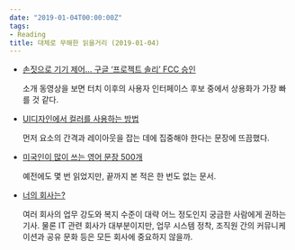 ```yaml
---
date: "2019-01-04T00:00:00Z"
tags:
- Reading
title: 대체로 무해한 읽을거리 (2019-01-04)
---
```


- [손짓으로 기기 제어… 구글 ‘프로젝트 솔리’ FCC 승인](http://www.bloter.net/archives/327543)

  소개 동영상을 보면 터치 이후의 사용자 인터페이스 후보 중에서 상용화가 가장 빠를 것 같다.

- [UI디자인에서 컬러를 사용하는 방법](https://brunch.co.kr/@hyeminimi/23)

  먼저 요소의 간격과 레이아웃을 잡는 데에 집중해야 한다는 문장에 뜨끔했다.

- [미국인이 많이 쓰는 영어 문장 500개](https://www.seojoohyun.com/2014/07/500.html)

  예전에도 몇 번 읽었지만, 끝까지 본 적은 한 번도 없는 문서.

- [너의 회사는?](http://www.ddanzi.com/ddanziNews/543657545)

  여러 회사의 업무 강도와 복지 수준이 대략 어느 정도인지 궁금한 사람에게 권하는 기사. 물론 IT 관련 회사가 대부분이지만, 업무 시스템 정착, 조직원 간의 커뮤니케이션과 공유 문화 등은 모든 회사에 중요하지 않을까.
